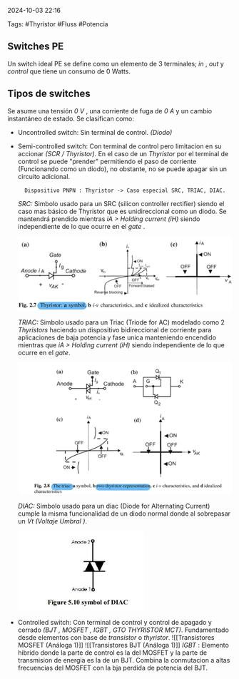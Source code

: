 2024-10-03 22:16

Tags: #Thyristor #Fluss #Potencia
 

## Switches PE

Un switch ideal PE se define como un elemento de 3 terminales; _in_ , _out_ y _control_ que tiene un consumo de 0 Watts.

## Tipos de switches

Se asume una tensión  _0 V_ , una corriente de fuga de _0 A_ y un cambio instantáneo de estado. Se clasifican como:
* Uncontrolled switch: Sin terminal de control. _(Diodo)_

* Semi-controlled switch: Con terminal de control pero limitacion en su accionar _(SCR / Thyristor)._
	En el caso de un _Thyristor_ por el terminal de control se puede "prender" permitiendo el paso de corriente (Funcionando como un diodo), no obstante, no se puede apagar sin un circuito adicional. 

		Dispositivo PNPN : Thyristor -> Caso especial SRC, TRIAC, DIAC.
	
	_SRC:_  Simbolo usado para un SRC (silicon controller rectifier) siendo el caso mas básico de Thyristor que es unidireccional como un diodo. Se mantendrá prendido mientras _iA > Holding current (iH)_ siendo independiente de lo que ocurre en el _gate_ . 
	
	![Thyristor | 500](Imagenes/Thyristor.jpeg)
	
	_TRIAC:_ Simbolo usado para un Triac (Triode for AC) modelado como 2 _Thyristors_  haciendo un dispositivo bidireccional de corriente para aplicaciones de baja potencia y fase unica manteniendo encendido mientras que _iA > Holding current (iH)_ siendo independiente de lo que ocurre en el _gate_. 
	
	![Triac | 500](Imagenes/Triac.jpeg) 

	_DIAC:_ Simbolo usado para un diac (Diode for Alternating Current) cumple la misma funcionalidad de un diodo normal donde al sobrepasar un _Vt (Voltaje Umbral )_.
	
	![Diac](Imagenes/DIAC.jpeg)
	
* Controlled switch: Con terminal de control y control de apagado y cerrado _(BJT , MOSFET , IGBT , GTO THYRISTOR  MCT)_.
	Fundamentado desde elementos con base de _transistor_ o _thyristor_. ![[Transistores MOSFET (Análoga 1)]] ![[Transistores BJT (Análoga 1)]]
	_IGBT_ : Elemento hibrido donde la parte de control es la del MOSFET y la parte de transmision de energia es la de un BJT. Combina la conmutacion a altas frecuencias del MOSFET con la bja perdida de potencia del BJT.